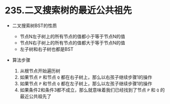 # 235.二叉搜索树的最近公共祖先


* 二叉搜索树BST的性质
    * 节点N左子树上的所有节点的值都小于等于节点N的值
    * 节点N右子树上的所有节点的值都大于等于节点N的值
    * 左子树和右子树也都是BST


* 算法步骤
    1. 从根节点开始遍历树
    2. 如果节点 `P` 和节点 `Q` 都在右子树上，那么以右孩子继续步骤1的操作
    3. 如果节点 `P` 和节点 `Q` 都在左子树上，那么以左孩子继续步骤1的操作
    4. 如果条件2和条件3都不成立，那么就意味着我们已经找到了节点 `P` 和 `Q` 的最近公共祖先了